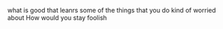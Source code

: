 what is good that leanrs some of the things that you do kind of worried about
How would you stay foolish
